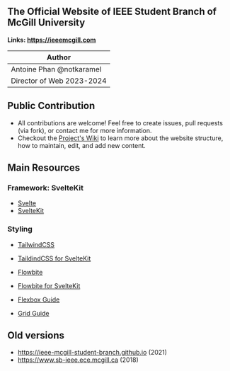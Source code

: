 The Official Website of IEEE Student Branch of McGill University
---
**Links: https://ieeemcgill.com**

| Author |
| --- | 
|Antoine Phan @notkaramel|
| Director of Web 2023-2024 |

## Public Contribution
- All contributions are welcome! Feel free to create issues, pull requests (via fork), or contact me for more information.
- Checkout the [Project's Wiki](https://github.com/notkaramel/IEEE-McGill/wiki) to learn more about the website structure, how to maintain, edit, and add new content.

## Main Resources
### Framework: SvelteKit
- [Svelte](https://svelte.dev/)
- [SvelteKit](https://kit.svelte.dev/)
### Styling
- [TailwindCSS](https://tailwindcss.com/)
- [TaildindCSS for SvelteKit](https://tailwindcss.com/docs/guides/sveltekit)
- [Flowbite](https://flowbite.com/docs/)
- [Flowbite for SvelteKit](https://flowbite.com/docs/getting-started/svelte/#sveltekit)

- [Flexbox Guide](https://css-tricks.com/snippets/css/a-guide-to-flexbox/)
- [Grid Guide](https://css-tricks.com/snippets/css/complete-guide-grid/)

## Old versions
- https://ieee-mcgill-student-branch.github.io (2021)
- https://www.sb-ieee.ece.mcgill.ca (2018)



